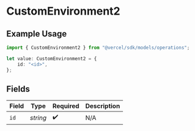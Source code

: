 # CustomEnvironment2

## Example Usage

```typescript
import { CustomEnvironment2 } from "@vercel/sdk/models/operations";

let value: CustomEnvironment2 = {
    id: "<id>",
};
```

## Fields

| Field              | Type               | Required           | Description        |
| ------------------ | ------------------ | ------------------ | ------------------ |
| `id`               | *string*           | :heavy_check_mark: | N/A                |